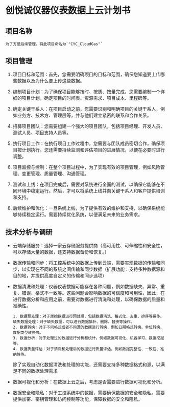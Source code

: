 # 创悦诚仪器仪表数据上云计划书

## 项目名称  
    为了方便后续管理，将此项目命名为`"CYC_CloudGas"`  
## 项目管理  

1. 项目目标和范围：首先，您需要明确项目的目标和范围，确保您知道要上传哪些数据以及为什么要上传这些数据。

2. 编制项目计划：为了确保项目能够按时、按质、按量完成，您需要编制一个详细的项目计划，确定项目的时间表、资源需求、项目成本、里程碑等。

3. 确定关键干系人：在项目启动之前，您需要识别和明确项目的关键干系人，例如业务方、技术方、管理层等，并与他们建立紧密的联系和合作关系。

4. 招募项目团队：您需要组建一个强大的项目团队，包括项目经理、开发人员、测试人员、项目支持人员等。

5. 执行项目工作：在执行项目工作过程中，您需要与团队成员密切合作，确保项目按计划执行。您还需要持续监测和评估项目的进展情况，以便在必要时进行调整。

6. 项目监控与控制：在整个项目过程中，为了实现有效的项目管理，例如风险管理、变更管理、质量管理、沟通管理。

7. 测试和上线：在项目完成后，需要对系统进行全面的测试，以确保它能够在不同环境中稳定运行。然后，才可以将系统上线并向关键干系人和客户提供培训和支持。

8. 后续维护和优化：一旦系统上线，为了提供有效的维护和支持，以确保系统能够持续稳定运行。需要持续优化系统，以便满足未来的业务需求。

## 技术分析与调研

- 云端存储服务：选择一家云存储服务提供商（高可用性、可伸缩性和安全性，可以存储大量的数据，还支持数据备份和恢复。）

- 数据传输和同步：将工控系统中的数据上传到云端，需要实现数据的传输和同步，以实现在不同的系统之间传输和同步数据（扩展功能：支持多种数据源和目的地，并提供高度自定义的传输和同步选项）

- 数据清洗和处理：仪器仪表数据可能存在各种问题，例如数据缺失、异常、重复、错误、格式不一致等。这些问题会影响数据的可信度和可用性，因此，在进行数据分析和应用之前，需要对数据进行清洗和处理，以确保数据的质量和准确性。
  ```  
  1. 数据预处理：对于原始数据进行预处理，包括数据清洗、格式化、去重、排序等操作。缺失数据处理：对于缺失数据，可以进行数据插补、删除、替换等操作。  
  2. 数据转换：对于不同格式或者不同源的数据进行转换，例如日期格式转换、单位转换、数据类型转换等。  
  3. 数据分析：对于处理过的数据进行分析和统计，例如数据可视化、机器学习、数据挖掘等。  
  4. 数据质量评估：对于清洗和处理后的数据进行质量评估，例如数据完整性、一致性、准确性等。  
  ```
  除了实现自动化数据清洗和处理的功能，还需要支持多种数据格式和源，以满足不同的数据处理需求

- 数据可视化和分析：在数据上云之后，考虑是否需要进行数据可视化和分析。

- 数据安全和隐私：对于工控系统中的数据，需要确保数据的安全和隐私。需要提供加密、密钥管理和访问控制等功能，保障数据的安全和隐私。